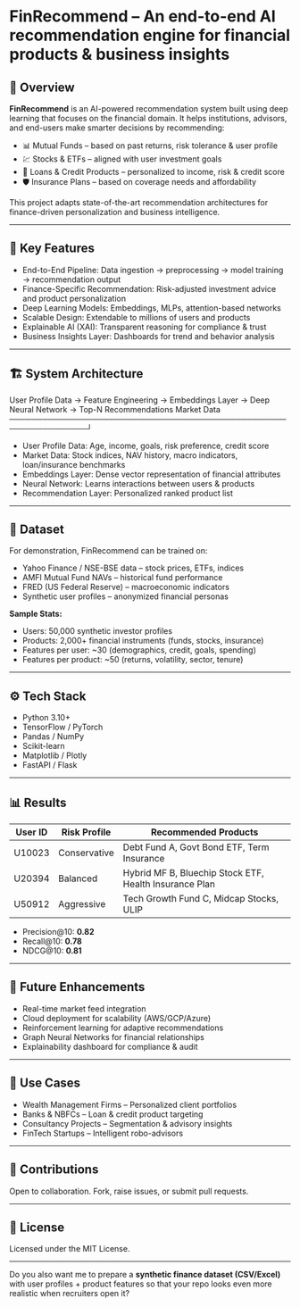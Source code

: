 # FinRecommend – An end-to-end AI recommendation engine for financial products & business insights

## 📌 Overview

**FinRecommend** is an AI-powered recommendation system built using deep learning that focuses on the financial domain. It helps institutions, advisors, and end-users make smarter decisions by recommending:

* 📊 Mutual Funds – based on past returns, risk tolerance & user profile
* 💹 Stocks & ETFs – aligned with user investment goals
* 🏦 Loans & Credit Products – personalized to income, risk & credit score
* 🛡 Insurance Plans – based on coverage needs and affordability

This project adapts state-of-the-art recommendation architectures for finance-driven personalization and business intelligence.

---

## 🚀 Key Features

* End-to-End Pipeline: Data ingestion → preprocessing → model training → recommendation output
* Finance-Specific Recommendation: Risk-adjusted investment advice and product personalization
* Deep Learning Models: Embeddings, MLPs, attention-based networks
* Scalable Design: Extendable to millions of users and products
* Explainable AI (XAI): Transparent reasoning for compliance & trust
* Business Insights Layer: Dashboards for trend and behavior analysis

---

## 🏗 System Architecture

User Profile Data → Feature Engineering → Embeddings Layer → Deep Neural Network → Top-N Recommendations
Market Data ────────────────────────────────────────────────────────────────┘

* User Profile Data: Age, income, goals, risk preference, credit score
* Market Data: Stock indices, NAV history, macro indicators, loan/insurance benchmarks
* Embeddings Layer: Dense vector representation of financial attributes
* Neural Network: Learns interactions between users & products
* Recommendation Layer: Personalized ranked product list

---

## 📂 Dataset

For demonstration, FinRecommend can be trained on:

* Yahoo Finance / NSE-BSE data – stock prices, ETFs, indices
* AMFI Mutual Fund NAVs – historical fund performance
* FRED (US Federal Reserve) – macroeconomic indicators
* Synthetic user profiles – anonymized financial personas

**Sample Stats:**

* Users: 50,000 synthetic investor profiles
* Products: 2,000+ financial instruments (funds, stocks, insurance)
* Features per user: \~30 (demographics, credit, goals, spending)
* Features per product: \~50 (returns, volatility, sector, tenure)

---

## ⚙️ Tech Stack

* Python 3.10+
* TensorFlow / PyTorch
* Pandas / NumPy
* Scikit-learn
* Matplotlib / Plotly
* FastAPI / Flask

---

## 📊 Results

| User ID | Risk Profile | Recommended Products                                   |
| ------- | ------------ | ------------------------------------------------------ |
| U10023  | Conservative | Debt Fund A, Govt Bond ETF, Term Insurance             |
| U20394  | Balanced     | Hybrid MF B, Bluechip Stock ETF, Health Insurance Plan |
| U50912  | Aggressive   | Tech Growth Fund C, Midcap Stocks, ULIP                |

* Precision\@10: **0.82**
* Recall\@10: **0.78**
* NDCG\@10: **0.81**

---

## 🔮 Future Enhancements

* Real-time market feed integration
* Cloud deployment for scalability (AWS/GCP/Azure)
* Reinforcement learning for adaptive recommendations
* Graph Neural Networks for financial relationships
* Explainability dashboard for compliance & audit

---

## 📖 Use Cases

* Wealth Management Firms – Personalized client portfolios
* Banks & NBFCs – Loan & credit product targeting
* Consultancy Projects – Segmentation & advisory insights
* FinTech Startups – Intelligent robo-advisors

---

## 🤝 Contributions

Open to collaboration. Fork, raise issues, or submit pull requests.

---

## 📜 License

Licensed under the MIT License.

---

Do you also want me to prepare a **synthetic finance dataset (CSV/Excel)** with user profiles + product features so that your repo looks even more realistic when recruiters open it?
